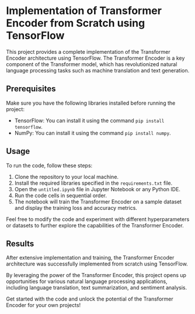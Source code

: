 # Implementation of Transformer Encoder from Scratch using TensorFlow

This project provides a complete implementation of the Transformer Encoder architecture using TensorFlow. The Transformer Encoder is a key component of the Transformer model, which has revolutionized natural language processing tasks such as machine translation and text generation.

## Prerequisites

Make sure you have the following libraries installed before running the project:

- TensorFlow: You can install it using the command `pip install tensorflow`.
- NumPy: You can install it using the command `pip install numpy`.

## Usage

To run the code, follow these steps:

1. Clone the repository to your local machine.
2. Install the required libraries specified in the `requirements.txt` file.
3. Open the `untitled.ipynb` file in Jupyter Notebook or any Python IDE.
4. Run the code cells in sequential order.
5. The notebook will train the Transformer Encoder on a sample dataset and display the training loss and accuracy metrics.

Feel free to modify the code and experiment with different hyperparameters or datasets to further explore the capabilities of the Transformer Encoder.

## Results

After extensive implementation and training, the Transformer Encoder architecture was successfully implemented from scratch using TensorFlow. 

By leveraging the power of the Transformer Encoder, this project opens up opportunities for various natural language processing applications, including language translation, text summarization, and sentiment analysis.

Get started with the code and unlock the potential of the Transformer Encoder for your own projects!
